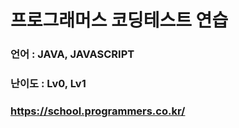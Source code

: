 # 프로그래머스 코딩테스트 연습

### 언어 : JAVA, JAVASCRIPT
### 난이도 : Lv0, Lv1
### <https://school.programmers.co.kr/>
